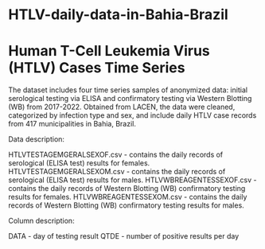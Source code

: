 # HTLV-daily-data-in-Bahia-Brazil
Human T-Cell Leukemia Virus (HTLV) Cases Time Series
==================================================================
The dataset includes four time series samples of anonymized data: initial serological testing via ELISA and confirmatory testing via Western Blotting (WB) from 2017-2022. Obtained from LACEN, the data were cleaned, categorized by infection type and sex, and include daily HTLV case records from 417 municipalities in Bahia, Brazil.


Data description:

HTLVTESTAGEMGERALSEXOF.csv - contains the daily records of serological (ELISA test) results for females.
HTLVTESTAGEMGERALSEXOM.csv - contains the daily records of serological (ELISA test) results for males.
HTLVWBREAGENTESSEXOF.csv - contains the daily records of Western Blotting (WB) confirmatory testing results for females.
HTLVWBREAGENTESSEXOM.csv - contains the daily records of Western Blotting (WB) confirmatory testing results for males.


Column description:

DATA - day of testing result
QTDE - number of positive results per day



